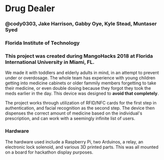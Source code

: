 # Drug Dealer
### @cody0303, Jake Harrison, Gabby Oye, Kyle Stead, Muntaser Syed
### Florida Institute of Technology

### This project was created during MangoHacks 2018 at Florida International University in Miami, FL. 

We made it with toddlers and elderly adults in mind, in an attempt to prevent under or overdosage. The whole team has experience with young children getting into medicine cabinets or older fammily members forgetting to take their medicine, or even double dosing because they forgot they took the meds earlier in the day. This device was designed to **avoid that completely**. 

The project works through utilization of RFID/NFC cards for the first step in authentication, and facial recognition as the second step. The device then dispenses the correct amount of medicine based on the individual's prescription, and can work with a seemingly infinite list of users.
### Hardware
The hardware used include a Raspberry Pi, two Arduinos, a relay, an electronic lock solenoid, and various 3D printed parts. This was all mounted on a board for hackathon display purposes.
